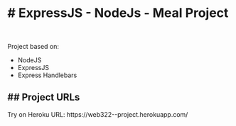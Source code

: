 <h1># ExpressJS - NodeJs - Meal Project</h1><br>

<p>Project based on:</p>
<p>
  <ul>
    <li>
      NodeJS</li>
    <li>ExpressJS</li>
    <li>Express Handlebars</li>
    </ul>
  
</p>

<h2>## Project URLs</h2>
<p>Try on Heroku URL: https://web322--project.herokuapp.com/</p>
